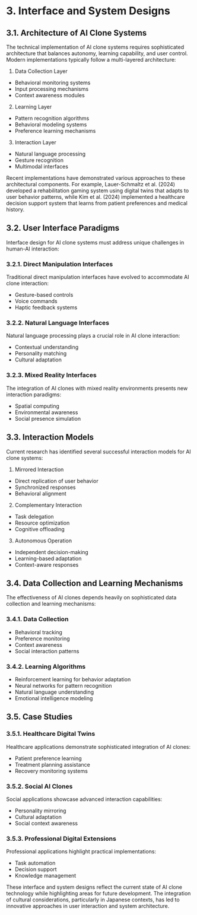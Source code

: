 # 3. Interface and System Designs

## 3.1. Architecture of AI Clone Systems

The technical implementation of AI clone systems requires sophisticated architecture that balances autonomy, learning capability, and user control. Modern implementations typically follow a multi-layered architecture:

1. Data Collection Layer
- Behavioral monitoring systems
- Input processing mechanisms
- Context awareness modules

2. Learning Layer
- Pattern recognition algorithms
- Behavioral modeling systems
- Preference learning mechanisms

3. Interaction Layer
- Natural language processing
- Gesture recognition
- Multimodal interfaces

Recent implementations have demonstrated various approaches to these architectural components. For example, Lauer-Schmaltz et al. (2024) developed a rehabilitation gaming system using digital twins that adapts to user behavior patterns, while Kim et al. (2024) implemented a healthcare decision support system that learns from patient preferences and medical history.

## 3.2. User Interface Paradigms

Interface design for AI clone systems must address unique challenges in human-AI interaction:

### 3.2.1. Direct Manipulation Interfaces
Traditional direct manipulation interfaces have evolved to accommodate AI clone interaction:
- Gesture-based controls
- Voice commands
- Haptic feedback systems

### 3.2.2. Natural Language Interfaces
Natural language processing plays a crucial role in AI clone interaction:
- Contextual understanding
- Personality matching
- Cultural adaptation

### 3.2.3. Mixed Reality Interfaces
The integration of AI clones with mixed reality environments presents new interaction paradigms:
- Spatial computing
- Environmental awareness
- Social presence simulation

## 3.3. Interaction Models

Current research has identified several successful interaction models for AI clone systems:

1. Mirrored Interaction
- Direct replication of user behavior
- Synchronized responses
- Behavioral alignment

2. Complementary Interaction
- Task delegation
- Resource optimization
- Cognitive offloading

3. Autonomous Operation
- Independent decision-making
- Learning-based adaptation
- Context-aware responses

## 3.4. Data Collection and Learning Mechanisms

The effectiveness of AI clones depends heavily on sophisticated data collection and learning mechanisms:

### 3.4.1. Data Collection
- Behavioral tracking
- Preference monitoring
- Context awareness
- Social interaction patterns

### 3.4.2. Learning Algorithms
- Reinforcement learning for behavior adaptation
- Neural networks for pattern recognition
- Natural language understanding
- Emotional intelligence modeling

## 3.5. Case Studies

### 3.5.1. Healthcare Digital Twins
Healthcare applications demonstrate sophisticated integration of AI clones:
- Patient preference learning
- Treatment planning assistance
- Recovery monitoring systems

### 3.5.2. Social AI Clones
Social applications showcase advanced interaction capabilities:
- Personality mirroring
- Cultural adaptation
- Social context awareness

### 3.5.3. Professional Digital Extensions
Professional applications highlight practical implementations:
- Task automation
- Decision support
- Knowledge management

These interface and system designs reflect the current state of AI clone technology while highlighting areas for future development. The integration of cultural considerations, particularly in Japanese contexts, has led to innovative approaches in user interaction and system architecture.
